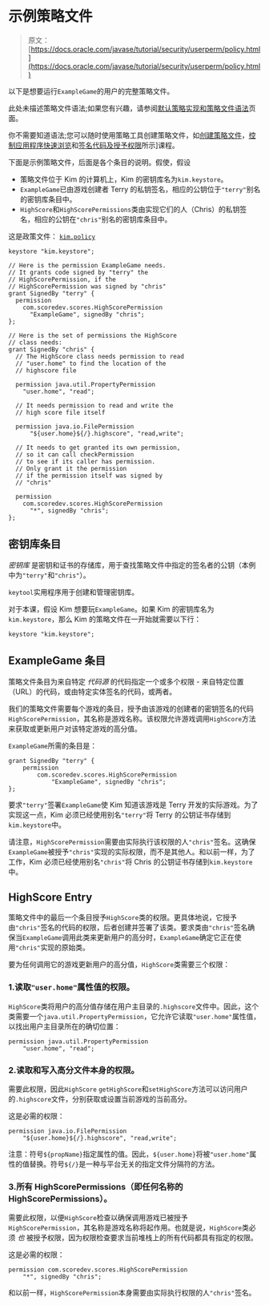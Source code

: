 # 示例策略文件

> 原文： [https://docs.oracle.com/javase/tutorial/security/userperm/policy.html](https://docs.oracle.com/javase/tutorial/security/userperm/policy.html)

以下是想要运行`ExampleGame`的用户的完整策略文件。

此处未描述策略文件语法;如果您有兴趣，请参阅[默认策略实现和策略文件语法](https://docs.oracle.com/javase/8/docs/technotes/guides/security/PolicyFiles.html)页面。

你不需要知道语法;您可以随时使用策略工具创建策略文件，如[创建策略文件](../tour1/index.html)，[控制应用程序快速浏览](../tour2/index.html)和[签名代码及授予权限](../toolsign/index.html)所示]课程。

下面是示例策略文件，后面是各个条目的说明。假使，假设

*   策略文件位于 Kim 的计算机上，Kim 的密钥库名为`kim.keystore`。
*   `ExampleGame`已由游戏创建者 Terry 的私钥签名，相应的公钥位于`"terry"`别名的密钥库条目中。
*   `HighScore`和`HighScorePermissions`类由实现它们的人（Chris）的私钥签名，相应的公钥在`"chris"`别名的密钥库条目中。

这是政策文件： [`kim.policy`](examples/kim.policy)

```
keystore "kim.keystore";

// Here is the permission ExampleGame needs.
// It grants code signed by "terry" the
// HighScorePermission, if the
// HighScorePermission was signed by "chris"
grant SignedBy "terry" {
  permission
    com.scoredev.scores.HighScorePermission
      "ExampleGame", signedBy "chris";
};

// Here is the set of permissions the HighScore
// class needs:
grant SignedBy "chris" {
  // The HighScore class needs permission to read
  // "user.home" to find the location of the
  // highscore file

  permission java.util.PropertyPermission
    "user.home", "read";

  // It needs permission to read and write the
  // high score file itself

  permission java.io.FilePermission
      "${user.home}${/}.highscore", "read,write";

  // It needs to get granted its own permission,
  // so it can call checkPermission
  // to see if its caller has permission.
  // Only grant it the permission
  // if the permission itself was signed by
  // "chris"

  permission
    com.scoredev.scores.HighScorePermission 
      "*", signedBy "chris";
};

```

## 密钥库条目

_密钥库_ 是密钥和证书的存储库，用于查找策略文件中指定的签名者的公钥（本例中为`"terry"`和`"chris"`）。

`keytool`实用程序用于创建和管理密钥库。

对于本课，假设 Kim 想要玩`ExampleGame`。如果 Kim 的密钥库名为`kim.keystore`，那么 Kim 的策略文件在一开始就需要以下行：

```
keystore "kim.keystore";

```

## ExampleGame 条目

策略文件条目为来自特定 _代码源_ 的代码指定一个或多个权限 - 来自特定位置（URL）的代码，或由特定实体签名的代码，或两者。

我们的策略文件需要每个游戏的条目，授予由该游戏的创建者的密钥签名的代码`HighScorePermission`，其名称是游戏名称。该权限允许游戏调用`HighScore`方法来获取或更新用户对该特定游戏的高分值。

`ExampleGame`所需的条目是：

```
grant SignedBy "terry" {
    permission
        com.scoredev.scores.HighScorePermission 
            "ExampleGame", signedBy "chris";
};

```

要求`"terry"`签署`ExampleGame`使 Kim 知道该游戏是 Terry 开发的实际游戏。为了实现这一点，Kim 必须已经使用别名`"terry"`将 Terry 的公钥证书存储到`kim.keystore`中。

请注意，`HighScorePermission`需要由实际执行该权限的人`"chris"`签名。这确保`ExampleGame`被授予`"chris"`实现的实际权限，而不是其他人。和以前一样，为了工作，Kim 必须已经使用别名`"chris"`将 Chris 的公钥证书存储到`kim.keystore`中。

## HighScore Entry

策略文件中的最后一个条目授予`HighScore`类的权限。更具体地说，它授予由`"chris"`签名的代码的权限，后者创建并签署了该类。要求类由`"chris"`签名确保当`ExampleGame`调用此类来更新用户的高分时，`ExampleGame`确定它正在使用`"chris"`实现的原始类。

要为任何调用它的游戏更新用户的高分值，`HighScore`类需要三个权限：

### 1.读取`"user.home"`属性值的权限。

`HighScore`类将用户的高分值存储在用户主目录的`.highscore`文件中。因此，这个类需要一个`java.util.PropertyPermission`，它允许它读取`"user.home"`属性值，以找出用户主目录所在的确切位置：

```
permission java.util.PropertyPermission 
    "user.home", "read";

```

### 2.读取和写入高分文件本身的权限。

需要此权限，因此`HighScore` `getHighScore`和`setHighScore`方法可以访问用户的`.highscore`文件，分别获取或设置当前游戏的当前高分。

这是必需的权限：

```
permission java.io.FilePermission
    "${user.home}${/}.highscore", "read,write";

```

注意：符号`${propName}`指定属性的值。因此，`${user.home}`将被`"user.home"`属性的值替换。符号`${/}`是一种与平台无关的指定文件分隔符的方法。

### 3.所有 HighScorePermissions（即任何名称的 HighScorePermissions）。

需要此权限，以便`HighScore`检查以确保调用游戏已被授予`HighScorePermission`，其名称是游戏名称将起作用。也就是说，`HighScore`类必须 _也_ 被授予权限，因为权限检查要求当前堆栈上的所有代码都具有指定的权限。

这是必需的权限：

```
permission com.scoredev.scores.HighScorePermission
    "*", signedBy "chris";

```

和以前一样，`HighScorePermission`本身需要由实际执行权限的人`"chris"`签名。